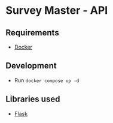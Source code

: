 # Survey Master - API

## Requirements

- [Docker](https://www.docker.com/)

## Development

- Run `docker compose up -d`

## Libraries used

- [Flask](https://flask.palletsprojects.com/en/stable/)
